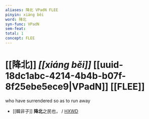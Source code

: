 ```yaml
---
aliases: 降北 VPadN FLEE
pinyin: xiáng běi
word: 降北
syn-func: VPadN
sem-feat: 
total: 1
concept: FLEE 
---
```

# [[降北]] *[[xiáng běi]]*  [[uuid-18dc1abc-4214-4b4b-b07f-8f25ebe5ece9|VPadN]] [[FLEE]]
who have surrendered so as to run away
 - [[韓非子]] **降北**之民也， / [HXWD](https://hxwd.org/textview.html?location=KR3c0005_tls_046-1a.4)